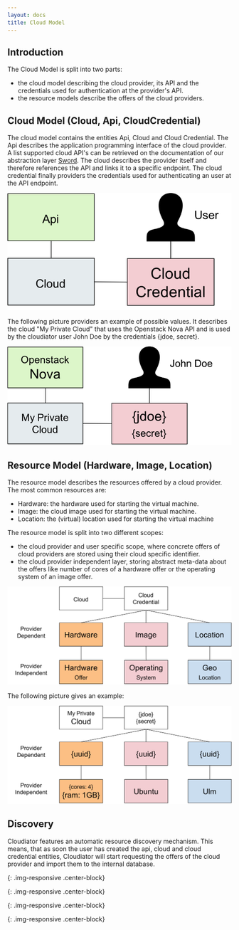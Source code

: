 ```yaml
---
layout: docs
title: Cloud Model
---
```


## Introduction

The Cloud Model is split into two parts:

- the cloud model describing the cloud provider, its API and the credentials used for authentication at
the provider's API.
- the resource models describe the offers of the cloud providers.

## Cloud Model (Cloud, Api, CloudCredential)

The cloud model contains the entities Api, Cloud and Cloud Credential. The Api describes the application
programming interface of the cloud provider. A list supported cloud API's can be retrieved on the documentation
of our abstraction layer [Sword](/components/sword.html). The cloud describes the provider itself and
therefore references the API and links it to a specific endpoint. The cloud credential finally providers
the credentials used for authenticating an user at the API endpoint.

![Cloud Model][cloud_model]

The following picture providers an example of possible values. It describes the cloud "My Private Cloud"
that uses the Openstack Nova API and is used by the cloudiator user John Doe by the credentials 
{jdoe, secret}.

![Cloud Model Example][cloud_model_example]

## Resource Model (Hardware, Image, Location)

The resource model describes the resources offered by a cloud provider. The most common resources are:

- Hardware: the hardware used for starting the virtual machine.
- Image: the cloud image used for starting the virtual machine. 
- Location: the (virtual) location used for starting the virtual machine
 
The resource model is split into two different
scopes:

- the cloud provider and user specific scope, where concrete offers of cloud providers are stored using
their cloud specific identifier.
- the cloud provider independent layer, storing abstract meta-data about the offers like number of cores of
a hardware offer or the operating system of an image offer.

![Resource Model][resource_model]

The following picture gives an example:

![Resource Model Example][resource_model_example]

## Discovery

Cloudiator features an automatic resource discovery mechanism. This means, that
as soon the user has created the api, cloud and cloud credential entities, 
Cloudiator will start requesting the offers of the cloud provider and import
them to the internal database.


[cloud_model]: /images/docs/cloud_model.png
{: .img-responsive .center-block}

[cloud_model_example]: /images/docs/cloud_model_example.png
{: .img-responsive .center-block}

[resource_model]: /images/docs/resource_model.png
{: .img-responsive .center-block}

[resource_model_example]: /images/docs/resource_model_example.png
{: .img-responsive .center-block}

